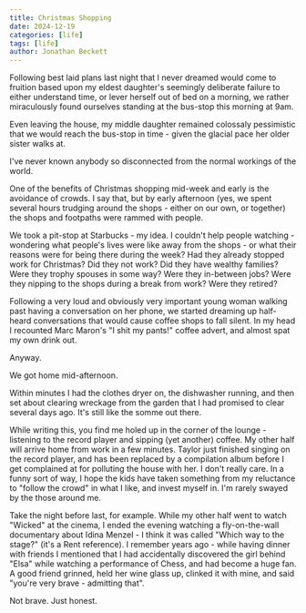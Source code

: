 ```yaml
---
title: Christmas Shopping
date: 2024-12-19
categories: [life]
tags: [life]
author: Jonathan Beckett
---
```


Following best laid plans last night that I never dreamed would come to fruition based upon my eldest daughter's seemingly deliberate failure to either understand time, or lever herself out of bed on a morning, we rather miraculously found ourselves standing at the bus-stop this morning at 9am.

Even leaving the house, my middle daughter remained colossaly pessimistic that we would reach the bus-stop in time - given the glacial pace her older sister walks at.

I've never known anybody so disconnected from the normal workings of the world.

One of the benefits of Christmas shopping mid-week and early is the avoidance of crowds. I say that, but by early afternoon (yes, we spent several hours trudging around the shops - either on our own, or together) the shops and footpaths were rammed with people.

We took a pit-stop at Starbucks - my idea. I couldn't help people watching - wondering what people's lives were like away from the shops - or what their reasons were for being there during the week? Had they already stopped work for Christmas? Did they not work? Did they have wealthy families? Were they trophy spouses in some way? Were they in-between jobs? Were they nipping to the shops during a break from work? Were they retired?

Following a very loud and obviously very important young woman walking past having a conversation on her phone, we started dreaming up half-heard conversations that would cause coffee shops to fall silent. In my head I recounted Marc Maron's "I shit my pants!" coffee advert, and almost spat my own drink out.

Anyway.

We got home mid-afternoon.

Within minutes I had the clothes dryer on, the dishwasher running, and then set about clearing wreckage from the garden that I had promised to clear several days ago. It's still like the somme out there.

While writing this, you find me holed up in the corner of the lounge - listening to the record player and sipping (yet another) coffee. My other half will arrive home from work in a few minutes. Taylor just finished singing on the record player, and has been replaced by a compilation album before I get complained at for polluting the house with her. I don't really care. In a funny sort of way, I hope the kids have taken something from my reluctance to "follow the crowd" in what I like, and invest myself in. I'm rarely swayed by the those around me.

Take the night before last, for example. While my other half went to watch "Wicked" at the cinema, I ended the evening watching a fly-on-the-wall documentary about Idina Menzel - I think it was called "Which way to the stage?" (it's a Rent reference). I remember years ago - while having dinner with friends I mentioned that I had accidentally discovered the girl behind "Elsa" while watching a performance of Chess, and had become a huge fan. A good friend grinned, held her wine glass up, clinked it with mine, and said "you're very brave - admitting that".

Not brave. Just honest. 